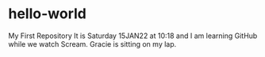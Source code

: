 # hello-world
My First Repository
It is Saturday 15JAN22 at 10:18 and I am learning GitHub while we watch Scream. Gracie is sitting on my lap.
